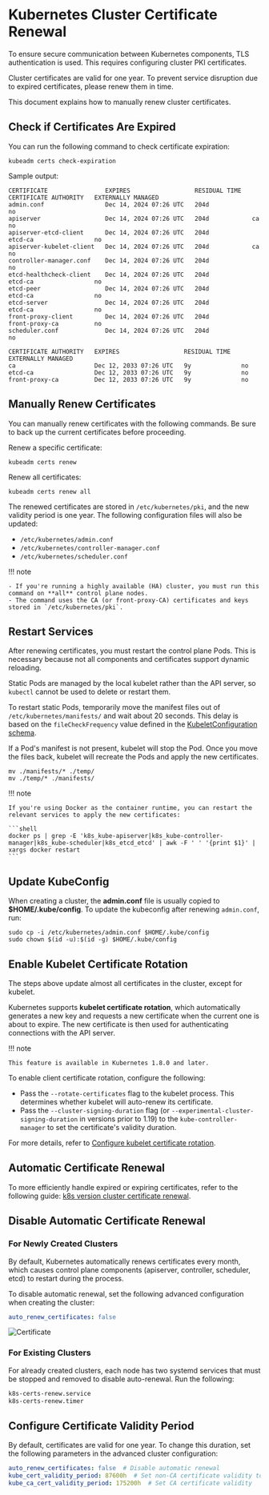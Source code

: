 # Kubernetes Cluster Certificate Renewal

To ensure secure communication between Kubernetes components, TLS authentication is used. This requires configuring cluster PKI certificates.

Cluster certificates are valid for one year. To prevent service disruption due to expired certificates, please renew them in time.

This document explains how to manually renew cluster certificates.

## Check if Certificates Are Expired

You can run the following command to check certificate expiration:

```shell
kubeadm certs check-expiration
```

Sample output:

```output
CERTIFICATE                EXPIRES                  RESIDUAL TIME   CERTIFICATE AUTHORITY   EXTERNALLY MANAGED
admin.conf                 Dec 14, 2024 07:26 UTC   204d                                    no      
apiserver                  Dec 14, 2024 07:26 UTC   204d            ca                      no      
apiserver-etcd-client      Dec 14, 2024 07:26 UTC   204d            etcd-ca                 no      
apiserver-kubelet-client   Dec 14, 2024 07:26 UTC   204d            ca                      no      
controller-manager.conf    Dec 14, 2024 07:26 UTC   204d                                    no      
etcd-healthcheck-client    Dec 14, 2024 07:26 UTC   204d            etcd-ca                 no      
etcd-peer                  Dec 14, 2024 07:26 UTC   204d            etcd-ca                 no      
etcd-server                Dec 14, 2024 07:26 UTC   204d            etcd-ca                 no      
front-proxy-client         Dec 14, 2024 07:26 UTC   204d            front-proxy-ca          no      
scheduler.conf             Dec 14, 2024 07:26 UTC   204d                                    no      

CERTIFICATE AUTHORITY   EXPIRES                  RESIDUAL TIME   EXTERNALLY MANAGED
ca                      Dec 12, 2033 07:26 UTC   9y              no      
etcd-ca                 Dec 12, 2033 07:26 UTC   9y              no      
front-proxy-ca          Dec 12, 2033 07:26 UTC   9y              no      
```

## Manually Renew Certificates

You can manually renew certificates with the following commands. Be sure to back up the current certificates before proceeding.

Renew a specific certificate:

```shell
kubeadm certs renew
```

Renew all certificates:

```shell
kubeadm certs renew all
```

The renewed certificates are stored in `/etc/kubernetes/pki`, and the new validity period is one year. The following configuration files will also be updated:

* `/etc/kubernetes/admin.conf`
* `/etc/kubernetes/controller-manager.conf`
* `/etc/kubernetes/scheduler.conf`

!!! note

    - If you're running a highly available (HA) cluster, you must run this command on **all** control plane nodes.
    - The command uses the CA (or front-proxy-CA) certificates and keys stored in `/etc/kubernetes/pki`.

## Restart Services

After renewing certificates, you must restart the control plane Pods. This is necessary because not all components and certificates support dynamic reloading.

Static Pods are managed by the local kubelet rather than the API server, so `kubectl` cannot be used to delete or restart them.

To restart static Pods, temporarily move the manifest files out of `/etc/kubernetes/manifests/` and wait about 20 seconds. This delay is based on the `fileCheckFrequency` value defined in the [KubeletConfiguration schema](https://kubernetes.io/zh-cn/docs/reference/config-api/kubelet-config.v1beta1/).

If a Pod's manifest is not present, kubelet will stop the Pod. Once you move the files back, kubelet will recreate the Pods and apply the new certificates.

```shell
mv ./manifests/* ./temp/
mv ./temp/* ./manifests/
```

!!! note

    If you're using Docker as the container runtime, you can restart the relevant services to apply the new certificates:

    ```shell
    docker ps | grep -E 'k8s_kube-apiserver|k8s_kube-controller-manager|k8s_kube-scheduler|k8s_etcd_etcd' | awk -F ' ' '{print $1}' | xargs docker restart
    ```

## Update KubeConfig

When creating a cluster, the **admin.conf** file is usually copied to **\$HOME/.kube/config**. To update the kubeconfig after renewing `admin.conf`, run:

```shell
sudo cp -i /etc/kubernetes/admin.conf $HOME/.kube/config
sudo chown $(id -u):$(id -g) $HOME/.kube/config
```

## Enable Kubelet Certificate Rotation

The steps above update almost all certificates in the cluster, except for kubelet.

Kubernetes supports **kubelet certificate rotation**, which automatically generates a new key and requests a new certificate when the current one is about to expire. The new certificate is then used for authenticating connections with the API server.

!!! note

    This feature is available in Kubernetes 1.8.0 and later.

To enable client certificate rotation, configure the following:

* Pass the `--rotate-certificates` flag to the kubelet process. This determines whether kubelet will auto-renew its certificate.
* Pass the `--cluster-signing-duration` flag (or `--experimental-cluster-signing-duration` in versions prior to 1.19) to the `kube-controller-manager` to set the certificate's validity duration.

For more details, refer to [Configure kubelet certificate rotation](https://kubernetes.io/zh-cn/docs/tasks/tls/certificate-rotation/).

## Automatic Certificate Renewal

To more efficiently handle expired or expiring certificates, refer to the following guide:
[k8s version cluster certificate renewal](https://github.com/yuyicai/update-kube-cert/blob/master/README-zh_CN.md).

## Disable Automatic Certificate Renewal

### For Newly Created Clusters

By default, Kubernetes automatically renews certificates every month, which causes control plane components (apiserver, controller, scheduler, etcd) to restart during the process.

To disable automatic renewal, set the following advanced configuration when creating the cluster:

```yaml
auto_renew_certificates: false
```

![Certificate](../images/zhengshu.png)

### For Existing Clusters

For already created clusters, each node has two systemd services that must be stopped and removed to disable auto-renewal. Run the following:

```bash
k8s-certs-renew.service
k8s-certs-renew.timer
```

## Configure Certificate Validity Period

By default, certificates are valid for one year. To change this duration, set the following parameters in the advanced cluster configuration:

```yaml
auto_renew_certificates: false  # Disable automatic renewal
kube_cert_validity_period: 87600h  # Set non-CA certificate validity to 10 years
kube_ca_cert_validity_period: 175200h  # Set CA certificate validity
```
